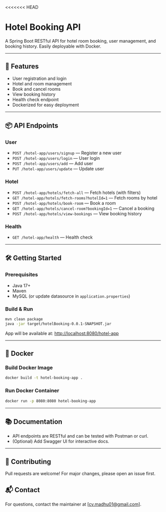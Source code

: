 <<<<<<< HEAD
# Hotel Booking API

A Spring Boot RESTful API for hotel room booking, user management, and booking history. Easily deployable with Docker.

---

## 🚀 Features
- User registration and login
- Hotel and room management
- Book and cancel rooms
- View booking history
- Health check endpoint
- Dockerized for easy deployment

---

## 📦 API Endpoints

### User
- `POST /hotel-app/users/signup` — Register a new user
- `POST /hotel-app/users/login` — User login
- `POST /hotel-app/users/add` — Add user
- `PUT /hotel-app/users/update` — Update user

### Hotel
- `POST /hotel-app/hotels/fetch-all` — Fetch hotels (with filters)
- `GET /hotel-app/hotels/fetch-rooms?hotelId=1` — Fetch rooms by hotel
- `POST /hotel-app/hotels/book-room` — Book a room
- `GET /hotel-app/hotels/cancel-room?bookingId=1` — Cancel a booking
- `POST /hotel-app/hotels/view-bookings` — View booking history

### Health
- `GET /hotel-app/health` — Health check

---

## 🛠️ Getting Started

### Prerequisites
- Java 17+
- Maven
- MySQL (or update datasource in `application.properties`)

### Build & Run
```sh
mvn clean package
java -jar target/hotelBooking-0.0.1-SNAPSHOT.jar
```

App will be available at: [http://localhost:8080/hotel-app](http://localhost:8080/hotel-app)

---

## 🐳 Docker

### Build Docker Image
```sh
docker build -t hotel-booking-app .
```

### Run Docker Container
```sh
docker run -p 8080:8080 hotel-booking-app
```

---

## 📚 Documentation
- API endpoints are RESTful and can be tested with Postman or curl.
- (Optional) Add Swagger UI for interactive docs.

---

## 🤝 Contributing
Pull requests are welcome! For major changes, please open an issue first.


## 📬 Contact
For questions, contact the maintainer at [cv.madhu01@gmail.com]. 

